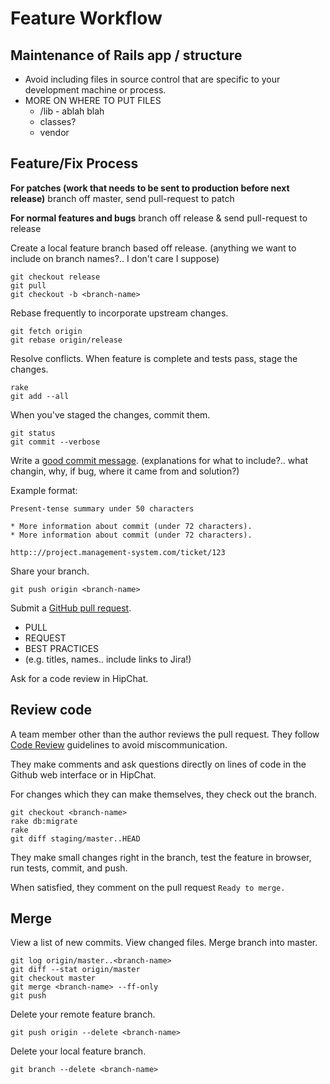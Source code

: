 Feature Workflow
================

Maintenance of Rails app / structure
------------------------------------

* Avoid including files in source control that are specific to your
  development machine or process.
* MORE ON WHERE TO PUT FILES
  * /lib - ablah blah
  * classes?
  * vendor

Feature/Fix Process
-------------------

**For patches (work that needs to be sent to production before next release)**
branch off master, send pull-request to patch

**For normal features and bugs**
branch off release & send pull-request to release

Create a local feature branch based off release.
(anything we want to include on branch names?.. I don't care I suppose)

    git checkout release
    git pull
    git checkout -b <branch-name>

Rebase frequently to incorporate upstream changes.

    git fetch origin
    git rebase origin/release

Resolve conflicts. When feature is complete and tests pass, stage the changes.

    rake
    git add --all

When you've staged the changes, commit them.

    git status
    git commit --verbose

Write a [good commit message].
(explanations for what to include?.. what changin, why, if bug, where it came from and solution?)

Example format:

    Present-tense summary under 50 characters

    * More information about commit (under 72 characters).
    * More information about commit (under 72 characters).

    http:://project.management-system.com/ticket/123

Share your branch.

    git push origin <branch-name>

Submit a [GitHub pull request].

- PULL
- REQUEST
- BEST PRACTICES
- (e.g. titles, names.. include links to Jira!)

Ask for a code review in HipChat.

[good commit message]: http://tbaggery.com/2008/04/19/a-note-about-git-commit-messages.html
[GitHub pull request]: https://help.github.com/articles/using-pull-requests/

Review code
-----------

A team member other than the author reviews the pull request. They follow
[Code Review](../code-review) guidelines to avoid
miscommunication.

They make comments and ask questions directly on lines of code in the Github
web interface or in HipChat.

For changes which they can make themselves, they check out the branch.

    git checkout <branch-name>
    rake db:migrate
    rake
    git diff staging/master..HEAD

They make small changes right in the branch, test the feature in browser,
run tests, commit, and push.

When satisfied, they comment on the pull request `Ready to merge.`

Merge
-----

View a list of new commits. View changed files. Merge branch into master.

    git log origin/master..<branch-name>
    git diff --stat origin/master
    git checkout master
    git merge <branch-name> --ff-only
    git push

Delete your remote feature branch.

    git push origin --delete <branch-name>

Delete your local feature branch.

    git branch --delete <branch-name>
